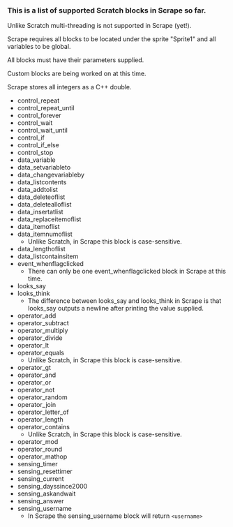 ### This is a list of supported Scratch blocks in Scrape so far.

Unlike Scratch multi-threading is not supported in Scrape (yet!).

Scrape requires all blocks to be located under the sprite "Sprite1" and all variables to be global.

All blocks must have their parameters supplied.

Custom blocks are being worked on at this time.

Scrape stores all integers as a C++ double.

- control_repeat
- control_repeat_until
- control_forever
- control_wait
- control_wait_until
- control_if
- control_if_else
- control_stop
- data_variable
- data_setvariableto
- data_changevariableby
- data_listcontents
- data_addtolist
- data_deleteoflist
- data_deletealloflist
- data_insertatlist
- data_replaceitemoflist
- data_itemoflist
- data_itemnumoflist
    - Unlike Scratch, in Scrape this block is case-sensitive.
- data_lengthoflist
- data_listcontainsitem
- event_whenflagclicked
    - There can only be one event_whenflagclicked block in Scrape at this time.
- looks_say
- looks_think
    - The difference between looks_say and looks_think in Scrape is that looks_say outputs a newline after printing the value supplied.
- operator_add
- operator_subtract
- operator_multiply
- operator_divide
- operator_lt
- operator_equals
    - Unlike Scratch, in Scrape this block is case-sensitive.
- operator_gt
- operator_and
- operator_or
- operator_not
- operator_random
- operator_join
- operator_letter_of
- operator_length
- operator_contains
    - Unlike Scratch, in Scrape this block is case-sensitive.
- operator_mod
- operator_round
- operator_mathop
- sensing_timer
- sensing_resettimer
- sensing_current
- sensing_dayssince2000
- sensing_askandwait
- sensing_answer
- sensing_username
    - In Scrape the sensing_username block will return `<username>`

